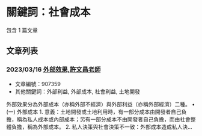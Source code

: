 # 關鍵詞：社會成本

包含 1 篇文章

## 文章列表

### 2023/03/16 [外部效果,許文昌老師](../../articles/907359_%E5%A4%96%E9%83%A8%E6%95%88%E6%9E%9C%2C%E8%A8%B1%E6%96%87%E6%98%8C%E8%80%81%E5%B8%AB.md)
- 文章編號：907359
- 其他關鍵詞：外部利益, 外部成本, 社會利益, 土地開發

外部效果分為外部成本（亦稱外部不經濟）與外部利益（亦稱外部經濟）二種。 • (一) 外部成本 1. 意義：土地開發或土地利用時，有一部分成本由開發者自己負擔，稱為私人成本或內部成本；另有一部分成本不由開發者自己負擔，而由社會整體負擔，稱為外部成本。 2. 私人決策與社會決策不一致：外部成本造成私人決...
